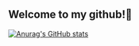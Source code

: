 ## Welcome to my github!👋

[![Anurag's GitHub stats](https://github-readme-stats.vercel.app/api?username=Jason124-ops)](https://github.com/anuraghazra/github-readme-stats)
